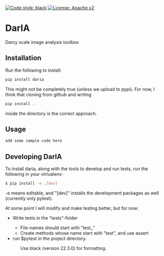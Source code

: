 <!-- ![build](https://github.com/jhabriel/mixdim-estimates/workflows/Build%20test/badge.svg) -->
[![Code style: black](https://img.shields.io/badge/code%20style-black-000000.svg)](https://github.com/psf/black)
[![License: Apache v2](https://img.shields.io/hexpm/l/apa)](https://opensource.org/licenses/Apache-2.0)

# DarIA
Darcy scale image analysis toolbox

## Installation
Run the following to install:
```python
pip install daria
```

This might not be completely true (unless we upload to pypi). For now, I think that cloning from github and writing
```python
pip install .
```
inside the directory is the correct approach.

## Usage

```python
add some sample code here
```

## Developing DarIA
To install daria, along with the tools to develop and run tests, run the following in your virtualenv:
```bash
$ pip install -e .[dev]
```
-e means editable, and "[dev]" installs the development packages as well (currently only pytest).

At some point I will modify and make testing better, but for now:
<ul>
    <li> Write tests in the "tests"-folder</li>
    <ul>
        <li> File-names should start with "test_" </li>
        <li> Create methods whose name start with "test", and use assert </li>
    </ul>
    <li> run $pytest in the project directory.
<ul>

Use black (version 22.3.0) for formatting.

